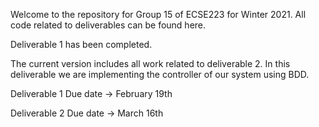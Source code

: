 Welcome to the repository for Group 15 of ECSE223 for Winter 2021. 
All code related to deliverables can be found here.

Deliverable 1 has been completed.

The current version includes all work related to deliverable 2. In this deliverable we are implementing the controller of our system using BDD.

Deliverable 1
Due date -> February 19th

Deliverable 2
Due date -> March 16th
